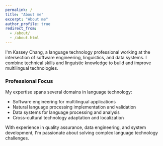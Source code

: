 ```yaml
---
permalink: /
title: "About me"
excerpt: "About me"
author_profile: true
redirect_from: 
  - /about/
  - /about.html
---
```



I'm Kassey Chang, a language technology professional working at the intersection of software engineering, linguistics, and data systems. I combine technical skills and linguistic knowledge to build and improve multilingual technologies.

### Professional Focus

My expertise spans several domains in language technology:

- Software engineering for multilingual applications
- Natural language processing implementation and validation
- Data systems for language processing and analysis
- Cross-cultural technology adaptation and localization


With experience in quality assurance, data engineering, and system development, I'm passionate about solving complex language technology challenges.


